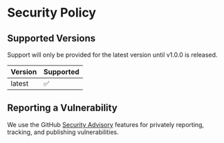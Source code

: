 # Security Policy

## Supported Versions

Support will only be provided for the latest version until v1.0.0 is released.

| Version | Supported |
| ------- | --------- |
| latest  | ✅        |

## Reporting a Vulnerability

We use the GitHub [Security Advisory](/security/advisories) features for privately reporting, tracking, and publishing vulnerabilities.
